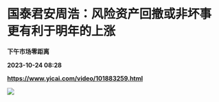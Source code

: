 # 国泰君安周浩：风险资产回撤或非坏事 更有利于明年的上涨
**下午市场零距离**

**2023-10-24 08:28**

**https://www.yicai.com/video/101883259.html**

![](http://imgcdn.yicai.com/vms-new/2023/10/bcb08055-55db-4faa-a7fe-ca4efc4c33f7_QK04.jpg)